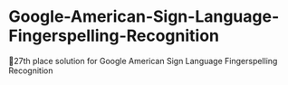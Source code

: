 # Google-American-Sign-Language-Fingerspelling-Recognition
🥈27th place solution for Google American Sign Language Fingerspelling Recognition
